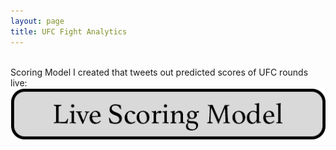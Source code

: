 ```yaml
---
layout: page
title: UFC Fight Analytics
---
```


&nbsp;<br>
Scoring Model I created that tweets out predicted scores of UFC rounds live: &nbsp;<br>
[![Image](/assets/buttons/live_scoring_model.png)](https://oconnellryan.github.io/ufc-judging-analysis.html)
